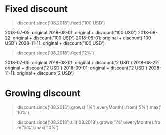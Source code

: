 # Fixed discount

> discount.since('08.2018').fixed('100 USD')

2018-07-05: original
2018-08-01: original + discount('100 USD')
2018-08-22: original + discount('100 USD')
2018-09-01: original + discount('100 USD')
2028-11-11: original + discount('100 USD')

> discount.since('08.2018').fixed('2%')

2018-07-05: original
2018-08-01: original + discount('2 USD')
2018-08-22: original + discount('2 USD')
2018-09-01: original + discount('2 USD')
2028-11-11: original + discount('2 USD')


# Growing discount

> discount.since('08.2018').grows('1%').everyMonth().from('5%').max('10%')

> discount.since('08.2018').till('08.2019').grows('1%').everyMonth().from('5%').max('10%')
